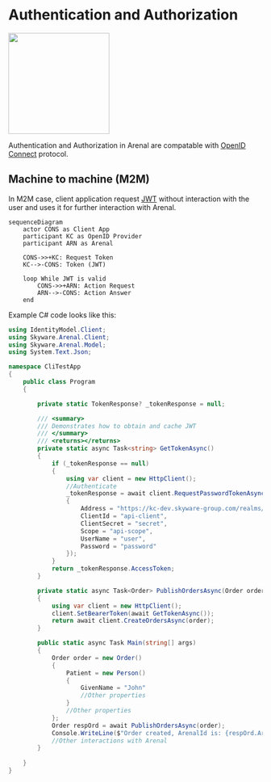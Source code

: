 # Authentication and Authorization

<img src="/images/open-id-connect.png" width=200px>

Authentication and Authorization in Arenal are compatable with [OpenID Connect](https://openid.net/connect/) protocol.

## Machine to machine (M2M)

In M2M case, client application request [JWT](https://jwt.io/) without interaction with the user and uses it for further interaction with Arenal.

```mermaid
sequenceDiagram
    actor CONS as Client App
    participant KC as OpenID Provider
    participant ARN as Arenal

    CONS->>+KC: Request Token
    KC-->-CONS: Token (JWT)

    loop While JWT is valid
        CONS->>+ARN: Action Request
        ARN-->-CONS: Action Answer
    end
```

Example C# code looks like this:

```csharp
using IdentityModel.Client;
using Skyware.Arenal.Client;
using Skyware.Arenal.Model;
using System.Text.Json;

namespace CliTestApp
{
    public class Program
    {

        private static TokenResponse? _tokenResponse = null;

        /// <summary>
        /// Demonstrates how to obtain and cache JWT
        /// </summary>
        /// <returns></returns>
        private static async Task<string> GetTokenAsync()
        {
            if (_tokenResponse == null)
            {
                using var client = new HttpClient();
                //Authenticate
                _tokenResponse = await client.RequestPasswordTokenAsync(new PasswordTokenRequest
                {
                    Address = "https://kc-dev.skyware-group.com/realms/arenal-dev/protocol/openid-connect/token",
                    ClientId = "api-client",
                    ClientSecret = "secret",
                    Scope = "api-scope",
                    UserName = "user",
                    Password = "password"
                });
            }
            return _tokenResponse.AccessToken;
        }

        private static async Task<Order> PublishOrdersAsync(Order order)
        {
            using var client = new HttpClient();
            client.SetBearerToken(await GetTokenAsync());
            return await client.CreateOrdersAsync(order);
        }

        public static async Task Main(string[] args)
        {
            Order order = new Order()
            {
                Patient = new Person() 
                { 
                    GivenName = "John" 
                    //Other properties
                }
                //Other properties
            };
            Order respOrd = await PublishOrdersAsync(order);
            Console.WriteLine($"Order created, ArenalId is: {respOrd.ArenalId}");
            //Other interactions with Arenal
        }
       
    }
}

```
